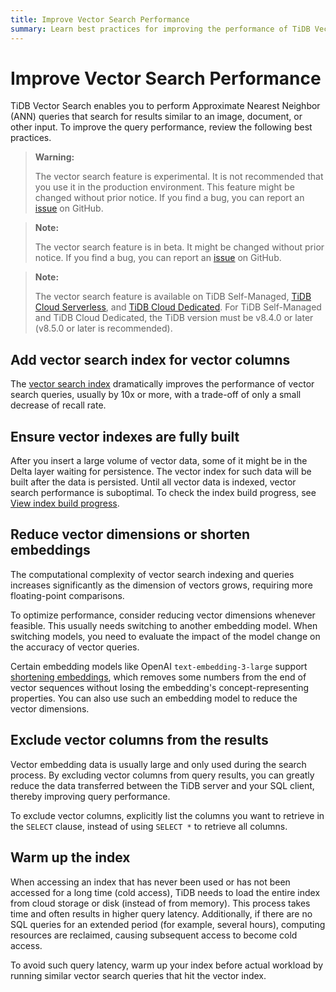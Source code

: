 ```yaml
---
title: Improve Vector Search Performance
summary: Learn best practices for improving the performance of TiDB Vector Search.
---
```


# Improve Vector Search Performance

TiDB Vector Search enables you to perform Approximate Nearest Neighbor (ANN) queries that search for results similar to an image, document, or other input. To improve the query performance, review the following best practices.

<CustomContent platform="tidb">

> **Warning:**
>
> The vector search feature is experimental. It is not recommended that you use it in the production environment. This feature might be changed without prior notice. If you find a bug, you can report an [issue](https://github.com/pingcap/tidb/issues) on GitHub.

</CustomContent>

<CustomContent platform="tidb-cloud">

> **Note:**
>
> The vector search feature is in beta. It might be changed without prior notice. If you find a bug, you can report an [issue](https://github.com/pingcap/tidb/issues) on GitHub.

</CustomContent>

> **Note:**
>
> The vector search feature is available on TiDB Self-Managed, [TiDB Cloud Serverless](https://docs.pingcap.com/tidbcloud/select-cluster-tier#tidb-cloud-serverless), and [TiDB Cloud Dedicated](https://docs.pingcap.com/tidbcloud/select-cluster-tier#tidb-cloud-dedicated). For TiDB Self-Managed and TiDB Cloud Dedicated, the TiDB version must be v8.4.0 or later (v8.5.0 or later is recommended).

## Add vector search index for vector columns

The [vector search index](/vector-search/vector-search-index.md) dramatically improves the performance of vector search queries, usually by 10x or more, with a trade-off of only a small decrease of recall rate.

## Ensure vector indexes are fully built

After you insert a large volume of vector data, some of it might be in the Delta layer waiting for persistence. The vector index for such data will be built after the data is persisted. Until all vector data is indexed, vector search performance is suboptimal. To check the index build progress, see [View index build progress](/vector-search/vector-search-index.md#view-index-build-progress).

## Reduce vector dimensions or shorten embeddings

The computational complexity of vector search indexing and queries increases significantly as the dimension of vectors grows, requiring more floating-point comparisons.

To optimize performance, consider reducing vector dimensions whenever feasible. This usually needs switching to another embedding model. When switching models, you need to evaluate the impact of the model change on the accuracy of vector queries.

Certain embedding models like OpenAI `text-embedding-3-large` support [shortening embeddings](https://openai.com/index/new-embedding-models-and-api-updates/), which removes some numbers from the end of vector sequences without losing the embedding's concept-representing properties. You can also use such an embedding model to reduce the vector dimensions.

## Exclude vector columns from the results

Vector embedding data is usually large and only used during the search process. By excluding vector columns from query results, you can greatly reduce the data transferred between the TiDB server and your SQL client, thereby improving query performance.

To exclude vector columns, explicitly list the columns you want to retrieve in the `SELECT` clause, instead of using `SELECT *` to retrieve all columns.

## Warm up the index

When accessing an index that has never been used or has not been accessed for a long time (cold access), TiDB needs to load the entire index from cloud storage or disk (instead of from memory). This process takes time and often results in higher query latency. Additionally, if there are no SQL queries for an extended period (for example, several hours), computing resources are reclaimed, causing subsequent access to become cold access.

To avoid such query latency, warm up your index before actual workload by running similar vector search queries that hit the vector index.